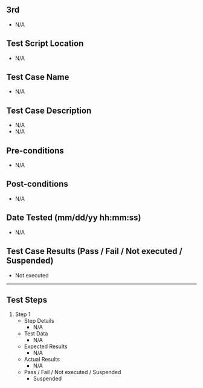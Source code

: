 ## 3rd
* N/A
## Test Script Location
* N/A
## Test Case Name
* N/A
## Test Case Description
* N/A
* N/A
## Pre-conditions
* N/A
## Post-conditions
* N/A
## Date Tested (mm/dd/yy hh:mm:ss)
* N/A
## Test Case Results (Pass / Fail / Not executed / Suspended)
* Not executed
---
## Test Steps
1. Step 1
	* Step Details
		* N/A
	* Test Data
		* N/A
	* Expected Results
		* N/A
	* Actual Results
		* N/A
	* Pass / Fail / Not executed / Suspended
		* Suspended
